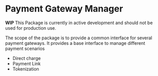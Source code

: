 # Payment Gateway Manager

**WIP** This Package is currently in active development and should not be used for production use.

The scope of the package is to provide a common interface for several payment gateways. It provides a base interface to manage different payment scenarios

- Direct charge
- Payment Link
- Tokenization